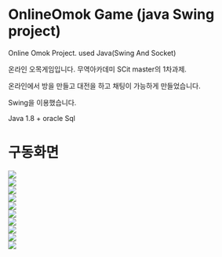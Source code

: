 # OnlineOmok Game (java Swing project)

Online Omok Project. used Java(Swing And Socket)

온라인 오목게임입니다. 무역아카데미 SCit master의 1차과제. 

온라인에서 방을 만들고 대전을 하고 채팅이 가능하게 만들었습니다.

Swing을 이용했습니다. 

Java 1.8 + oracle Sql

# 구동화면

<img src="img/main.jpg"/>
<br>
<img src="img/notice.png"/>
<br>
<img src="img/sign-in.png"/>
<br>
<img src="img/room-list.png"/>
<br>
<img src="img/room-list2.png"/>
<br>
<img src="img/omok-main.png"/>
<br>
<img src="img/omok-main2.png"/>
<br>
<img src="img/omok-error.png"/>
<br>
<img src="img/omok-ing.png"/>
<br>
<img src="img/omok-result.png"/>
<br>